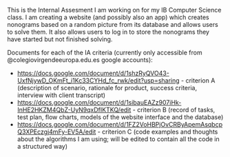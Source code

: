 This is the Internal Assesment I am working on for my IB Computer Science class. I am creating a website (and possibly also an app) which creates nonograms based on a random picture from its database and allows users to solve them. It also allows users to log in to store the nonograms they have started but not finished solving.

Documents for each of the IA criteria (currently only accessible from @colegiovirgendeeuropa.edu.es google accounts):
- https://docs.google.com/document/d/1shzRyQVO43-UxfNjywD_OKmFt_i1Kc33CYHd_fc_rwk/edit?usp=sharing - criterion A (description of scenario, rationale for product, success criteria, interview with client transcript)
- https://docs.google.com/document/d/1sibauEAZz907iHk-InHE2HKZM4QbZ-UyN9qxDfIKTKQ/edit - criterion B (record of tasks, test plan, flow charts, models of the website interface and the database)
- https://docs.google.com/document/d/1FZ2VoHBPjOvCRByApemAsqbcpQ3XPEczgj4mFy-EV5A/edit - criterion C (code examples and thoughts about the algorithms I am using; will be edited to contain all the code in a structured way)
